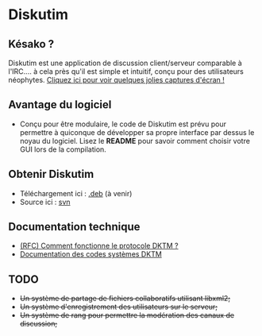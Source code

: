 # Diskutim #

## Késako ? ##

Diskutim est une application de discussion client/serveur comparable à l'IRC.... à cela près qu'il est simple et intuitif, conçu pour des utilisateurs néophytes. [Cliquez ici pour voir quelques jolies captures d'écran !](http://code.google.com/p/diskutim/wiki/QuelquesScreenshots?ts=1322935267)

## Avantage du logiciel ##

  * Conçu pour être modulaire, le code de Diskutim est prévu pour permettre à quiconque de développer sa propre interface par dessus le noyau du logiciel. Lisez le **README** pour savoir comment choisir votre GUI lors de la compilation.

## Obtenir Diskutim ##

  * Téléchargement ici : [.deb](#.md) (à venir)
  * Source ici : [svn](http://code.google.com/p/diskutim/source/checkout)

## Documentation technique ##


  * [(RFC) Comment fonctionne le protocole DKTM ?](http://code.google.com/p/diskutim/wiki/FonctionnementDuProtocole)
  * [Documentation des codes systèmes DKTM](http://code.google.com/p/diskutim/wiki/CodesSystemes)

## TODO ##

  * ~~Un système de partage de fichiers collaboratifs utilisant libxml2;~~
  * ~~Un système d'enregistrement des utilisateurs sur le serveur;~~
  * ~~Un système de rang pour permettre la modération des canaux de discussion;~~